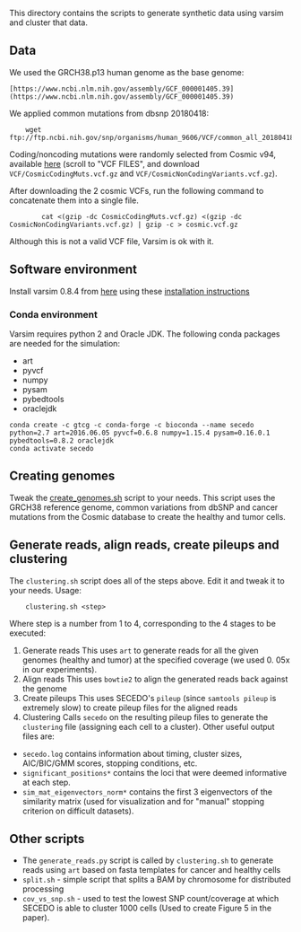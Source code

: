 This directory contains the scripts to generate synthetic data using varsim and cluster that data.
## Data
We used the GRCH38.p13 human genome as the base genome: 

    [https://www.ncbi.nlm.nih.gov/assembly/GCF_000001405.39](https://www.ncbi.nlm.nih.gov/assembly/GCF_000001405.39)

We applied common mutations from dbsnp 20180418:
```console
    wget ftp://ftp.ncbi.nih.gov/snp/organisms/human_9606/VCF/common_all_20180418.vcf.gz
```

Coding/noncoding mutations were randomly selected from Cosmic v94, available [here](https://cancer.sanger.ac.uk/cosmic/download) 
(scroll to "VCF FILES", and download `VCF/CosmicCodingMuts.vcf.gz` and `VCF/CosmicNonCodingVariants.vcf.gz`).

After downloading the 2 cosmic VCFs, run the following command to concatenate them into a single file. 
```console
        cat <(gzip -dc CosmicCodingMuts.vcf.gz) <(gzip -dc CosmicNonCodingVariants.vcf.gz) | gzip -c > cosmic.vcf.gz
```        
Although this is not a valid VCF file, Varsim is ok with it.

## Software environment
Install varsim 0.8.4 from [here](https://github.com/bioinform/varsim/releases/tag/v0.8.4) using these [installation 
instructions](https://github.com/bioinform/varsim)

### Conda environment
Varsim requires python 2 and Oracle JDK. The following conda packages are needed for the simulation:
  - art
  - pyvcf
  - numpy
  - pysam
  - pybedtools
  - oraclejdk
```
conda create -c gtcg -c conda-forge -c bioconda --name secedo python=2.7 art=2016.06.05 pyvcf=0.6.8 numpy=1.15.4 pysam=0.16.0.1 pybedtools=0.8.2 oraclejdk
conda activate secedo
```

## Creating genomes
Tweak the [create_genomes.sh](https://github.com/ratschlab/secedo-evaluation/blob/main/varsim/create_genomes.sh) script to your needs. 
This script uses the GRCH38 reference genome, common variations from dbSNP and cancer mutations from the Cosmic 
database to create the healthy and tumor cells. 


## Generate reads, align reads, create pileups and clustering
The `clustering.sh` script does all of the steps above. Edit it and tweak it to your needs. Usage:
```console
    clustering.sh <step>
```
Where step is a number from 1 to 4, corresponding to the 4 stages to be executed: 
1. Generate reads
This uses `art` to generate reads for all the given genomes (healthy and tumor) at the specified coverage (we used 0.
   05x in our experiments).
2. Align reads
This uses `bowtie2` to align the generated reads back against the genome
3. Create pileups
This uses SECEDO's `pileup` (since `samtools pileup` is extremely slow) to create pileup files for the aligned reads
4. Clustering
Calls `secedo` on the resulting pileup files to generate the `clustering` file (assigning each cell to a cluster). 
   Other useful output files are:
  - `secedo.log` contains information about timing, cluster sizes, AIC/BIC/GMM scores, stopping conditions, etc.
  - `significant_positions*` contains the loci that were deemed informative at each step.
  - `sim_mat_eigenvectors_norm*` contains the first 3 eigenvectors of the similarity matrix (used for visualization 
    and for "manual" stopping criterion on difficult datasets).

## Other scripts
 - The `generate_reads.py` script is called by `clustering.sh` to generate reads using `art` based on fasta templates
for cancer and healthy cells
 - `split.sh` - simple script that splits a BAM by chromosome for distributed processing
 - `cov_vs_snp.sh` - used to test the lowest SNP count/coverage at which SECEDO is able to cluster 1000 cells (Used 
   to create Figure 5 in the paper).
